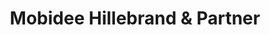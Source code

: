 ---
title: "Mobidee Hillebrand & Partner"
url: /borgholzhausen/mobidee-hillebrand-und-partner/
shop: Autowerkstatt
---